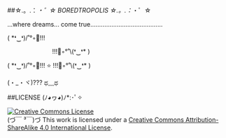 ##☆.。.：*・゜☆ BOREDTROPOLIS ☆.。.：*・゜☆

...where dreams... come true.........................................

( \*❛‿❛)/˚°◦:octopus:!!!

&nbsp;&nbsp;&nbsp;&nbsp;&nbsp;&nbsp;&nbsp;&nbsp;&nbsp;&nbsp;&nbsp;&nbsp;&nbsp;&nbsp;&nbsp;&nbsp;&nbsp;&nbsp;&nbsp;&nbsp;&nbsp;&nbsp;&nbsp;&nbsp;&nbsp;&nbsp;!!!:octopus:◦°˚\\(❛‿❛\* )

( \*❛‿❛)/˚°◦:octopus:!!! :star: !!!:octopus:◦°˚\\(❛‿❛\* )

(・_・ヾ)??? ಥ﹏ಥ

##LICENSE (ﾉ◕ヮ◕)ﾉ*:･ﾟ✧

<a rel="license" href="http://creativecommons.org/licenses/by-sa/4.0/"><img alt="Creative Commons License" style="border-width:0" src="http://i.creativecommons.org/l/by-sa/4.0/88x31.png" /></a><br />(づ￣ ³￣)づ This work is licensed under a <a rel="license" href="http://creativecommons.org/licenses/by-sa/4.0/">Creative Commons Attribution-ShareAlike 4.0 International License</a>.
